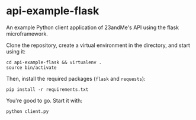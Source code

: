 api-example-flask
=================

An example Python client application of 23andMe's API using the flask microframework.

Clone the repository, create a virtual environment in the directory, and start using it:
```
cd api-example-flask && virtualenv .
source bin/activate
```

Then, install the required packages (```flask``` and ```requests```):
```
pip install -r requirements.txt
```

You're good to go. Start it with:
```
python client.py
```
